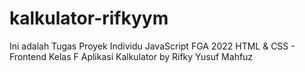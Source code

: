 # kalkulator-rifkyym
Ini adalah Tugas Proyek Individu JavaScript FGA 2022 HTML & CSS - Frontend Kelas F
Aplikasi Kalkulator by Rifky Yusuf Mahfuz

